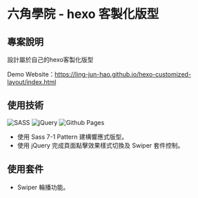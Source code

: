# 六角學院 - hexo 客製化版型

## 專案說明

設計屬於自己的hexo客製化版型

Demo Website：<https://ling-jun-hao.github.io/hexo-customized-layout/index.html>

## 使用技術

![SASS](https://img.shields.io/badge/SASS-hotpink.svg?style=for-the-badge&logo=SASS&logoColor=white)
![jQuery](https://img.shields.io/badge/jQuery-0769AD?style=for-the-badge&logo=jquery&logoColor=white)
![Github Pages](https://img.shields.io/badge/github%20pages-121013?style=for-the-badge&logo=github&logoColor=white)

* 使用 Sass 7-1 Pattern 建構響應式版型。
* 使用 jQuery 完成頁面點擊效果樣式切換及 Swiper 套件控制。

## 使用套件

* Swiper 輪播功能。
